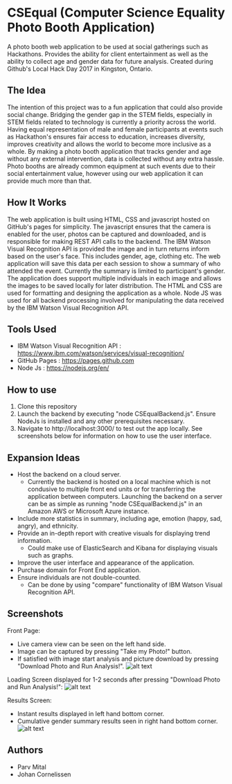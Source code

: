 # CSEqual (Computer Science Equality Photo Booth Application)
A photo booth web application to be used at social gatherings such as Hackathons. Provides the ability for client entertainment as well as the ability to collect age and gender data for future analysis. Created during Github's Local Hack Day 2017 in Kingston, Ontario.

## The Idea
The intention of this project was to a fun application that could also provide social change. Bridging the gender gap in the STEM fields, especially in STEM fields related to technology is currently a priority across the world. Having equal representation of male and female participants at events such as Hackathon's ensures fair access to education, increases diversity, improves creativity and allows the world to become more inclusive as a whole. By making a photo booth application that tracks gender and age without any external intervention, data is collected without any extra hassle. Photo booths are already common equipment at such events due to their social entertainment value, however using our web application it can provide much more than that.

## How It Works
The web application is built using HTML, CSS and javascript hosted on GitHub's pages for simplicity. The javascript ensures that the camera is enabled for the user, photos can be captured and downloaded, and is responsible for making REST API calls to the backend. The IBM Watson Visual Recognition API is provided the image and in turn returns inform based on the user's face. This includes gender, age, clothing etc. The web application will save this data per each session to show a summary of who attended the event. Currently the summary is limited to participant's gender. The application does support multiple individuals in each image and allows the images to be saved locally for later distribution. The HTML and CSS are used for formatting and designing the application as a whole. Node JS was used for all backend processing involved for manipulating the data received by the IBM Watson Visual Recognition API.

## Tools Used
* IBM Watson Visual Recognition API : https://www.ibm.com/watson/services/visual-recognition/
* GitHub Pages : https://pages.github.com
* Node Js : https://nodejs.org/en/

## How to use
1. Clone this repository
2. Launch the backend by executing "node CSEqualBackend.js". Ensure NodeJs is installed and any other prerequisites necessary.
3. Navigate to http://localhost:3000/ to test out the app locally. See screenshots below for information on how to use the user interface.

## Expansion Ideas
 * Host the backend on a cloud server.
 	* Currently the backend is hosted on a local machine which is not condusive to multiple front end units or for transferring the application between computers. Launching the backend on a server can be as simple as running "node CSEqualBackend.js" in an Amazon AWS or Microsoft Azure instance.
 * Include more statistics in summary, including age, emotion (happy, sad, angry), and ethnicity.
 * Provide an in-depth report with creative visuals for displaying trend information.
 	* Could make use of ElasticSearch and Kibana for displaying visuals such as graphs.
 * Improve the user interface and appearance of the application.
 * Purchase domain for Front End application.
 * Ensure individuals are not double-counted.
 	* Can be done by using "compare" functionality of IBM Watson Visual Recognition API.

## Screenshots
Front Page:
* Live camera view can be seen on the left hand side.
* Image can be captured by pressing "Take my Photo!" button.
* If satisfied with image start analysis and picture download by pressing "Download Photo and Run Analysis!".
![alt text](https://github.com/johan1252/CSEqual/blob/master/Screenshots/Start_Screen.png?raw=true)

Loading Screen displayed for 1-2 seconds after pressing "Download Photo and Run Analysis!":
![alt text](https://github.com/johan1252/CSEqual/blob/master/Screenshots/Analyzing.png?raw=true)

Results Screen:
* Instant results displayed in left hand bottom corner.
* Cumulative gender summary results seen in right hand bottom corner.
![alt text](https://github.com/johan1252/CSEqual/blob/master/Screenshots/Results.png?raw=true)

## Authors
* Parv Mital
* Johan Cornelissen
